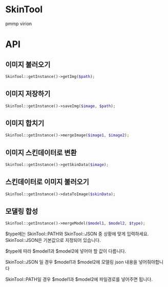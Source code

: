 # SkinTool
pmmp virion

# API
## 이미지 불러오기
```php
SkinTool::getInstance()->getImg($path);
```
## 이미지 저장하기
```php
SkinTool::getInstance()->saveImg($image, $path);
```
## 이미지 합치기
```php
SkinTool::getInstance()->mergeImage($image1, $image2);
```
## 이미지 스킨데이터로 변환
```php
SkinTool::getInstance()->getSkinData($image);
```
## 스킨데이터로 이미지 불러오기
```php
SkinTool::getInstance()->dataToImage($skinData);
```
## 모댈링 합성
```php
SkinTool::getInstance()->mergeModel($model1, $model2, $type);
```
$type에는 SkinTool::PATH와 SkinTool::JSON 중 상황에 맞게 입력하세요. SkinTool::JSON은 기본값으로 지정되어 있습니다.

$type에 따라 $model1과 $model2에 넣어야 할 값이 다름니다.

SkinTool::JSON 일 경우 $model1과 $model2에 모델링 json 내용을 넣어줘야합니다

SkinTool::PATH일 경우 $model1과 $model2에 파일경로를 넣어주면 됩니다.
